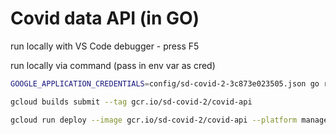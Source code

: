 # Covid data API (in GO)

run locally with VS Code debugger - press F5

run locally via command (pass in env var as cred)
```bash
GOOGLE_APPLICATION_CREDENTIALS=config/sd-covid-2-3c873e023505.json go run covid-api.go
```

```bash
gcloud builds submit --tag gcr.io/sd-covid-2/covid-api
```
```bash
gcloud run deploy --image gcr.io/sd-covid-2/covid-api --platform managed covid-api
```
